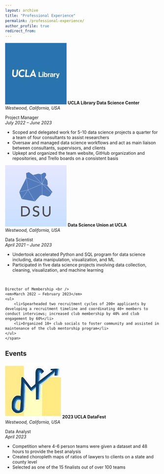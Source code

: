 ```yaml
---
layout: archive
title: "Professional Experience"
permalink: /professional-experience/
author_profile: true
redirect_from:
---
```


<p class="exp_p">
  <img src="/images/UCLA_Library_Logo.jpeg" alt="UCLA Library" class="exp_img">
  <span class="exp_text"> <strong> UCLA Library Data Science Center </strong>  <br /> 
  <em> Westwood, California, USA </em> 
  </span>
</p>

<p>
    <span class="exp_text"> Project Manager <br /> 
    <em> July 2022 – June 2023 </em> 
    <ul>
        <li>Scoped and delegated work for 5-10 data science projects a quarter for a team of four consultants to assist researchers</li>
        <li>Oversaw and managed data science workflows and act as main liaison between consultants, supervisors, and clients</li>
        <li>Upkept and organized the team website, GitHub organization and repositories, and Trello boards on a consistent basis</li> 
    </ul> 
    </span> 
</p>

<p class="exp_p">
  <img src="/images/DSU_Logo.jpeg" alt="DSU" class="exp_img">
  <span class="exp_text"> <strong> Data Science Union at UCLA </strong>  <br /> 
  <em> Westwood, California, USA </em> 
  </span>
</p>

<p>
    <span class="exp_text"> Data Scientist <br /> 
    <em> April 2021 – June 2023 </em> 
    <ul>
        <li>Undertook accelerated Python and SQL program for data science including, data manipulation, visualization, and ML</li>
        <li>Participated in five data science projects involving data collection, cleaning, visualization, and machine learning</li>
    </ul> <br />

    Director of Membership <br /> 
    <em>March 2022 – February 2023</em>
    <ul>
        <li>Spearheaded two recruitment cycles of 200+ applicants by developing a recruitment timeline and coordinating 40+ members to conduct interviews; increased club membership by 40% and club engagement by 60%</li>
        <li>Organized 10+ club socials to foster community and assisted in maintenance of the club mentorship program</li>
    </ul> 
    </span> 
</p>

## Events

<p class="exp_p">
  <img src="/images/DataFest_Logo.jpeg" alt="DataFest Logo" class="exp_img">
  <span class="exp_text"> <strong> 2023 UCLA DataFest </strong>  <br /> 
  <em> Westwood, California, USA </em> 
  </span>
</p>

<p>
    <span class="exp_text"> Data Analyst <br /> 
    <em> April 2023 </em> 
    <ul>
        <li>Competition where 4-6 person teams were given a dataset and 48 hours to provide the best analysis</li>
        <li>Created choropleth maps of ratios of lawyers to clients on a state and county level</li>
        <li>Selected as one of the 15 finalists out of over 100 teams</li>
    </ul> 
    </span> 
</p>